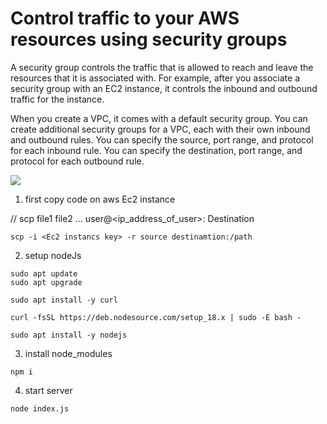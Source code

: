 # Control traffic to your AWS resources using security groups

A security group controls the traffic that is allowed to reach and leave the resources that it is associated with. For example, after you associate a security group with an EC2 instance, it controls the inbound and outbound traffic for the instance.

When you create a VPC, it comes with a default security group. You can create additional security groups for a VPC, each with their own inbound and outbound rules. You can specify the source, port range, and protocol for each inbound rule. You can specify the destination, port range, and protocol for each outbound rule.


<image src="/inbountrules.png">

1. first copy code on aws Ec2 instance


// scp file1 file2 ... user@<ip_address_of_user>: Destination

```
scp -i <Ec2 instancs key> -r source destinamtion:/path
```
2. setup nodeJs

```
sudo apt update
sudo apt upgrade

sudo apt install -y curl

curl -fsSL https://deb.nodesource.com/setup_18.x | sudo -E bash -

sudo apt install -y nodejs

```

3. install node_modules

```
npm i 
```

4. start server

```
node index.js
```



